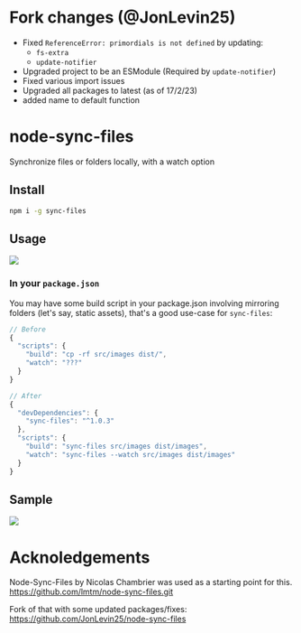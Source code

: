 # Fork changes (@JonLevin25)

- Fixed `ReferenceError: primordials is not defined` by updating:
  - `fs-extra`
  - `update-notifier`
- Upgraded project to be an ESModule (Required by `update-notifier`)
- Fixed various import issues
- Upgraded all packages to latest (as of 17/2/23)
- added name to default function

# node-sync-files

Synchronize files or folders locally, with a watch option

## Install

```sh
npm i -g sync-files
```

## Usage

![](help-screen.png)

### In your `package.json`

You may have some build script in your package.json involving mirroring folders (let's say, static assets), that's a good use-case for `sync-files`:

```js
// Before
{
  "scripts": {
    "build": "cp -rf src/images dist/",
    "watch": "???"
  }
}

// After
{
  "devDependencies": {
    "sync-files": "^1.0.3"
  },
  "scripts": {
    "build": "sync-files src/images dist/images",
    "watch": "sync-files --watch src/images dist/images"
  }
}
```

## Sample

![](sample-screen.png)

# Acknoledgements

Node-Sync-Files by Nicolas Chambrier was used as a starting point for this.
https://github.com/lmtm/node-sync-files.git

Fork of that with some updated packages/fixes:
https://github.com/JonLevin25/node-sync-files
